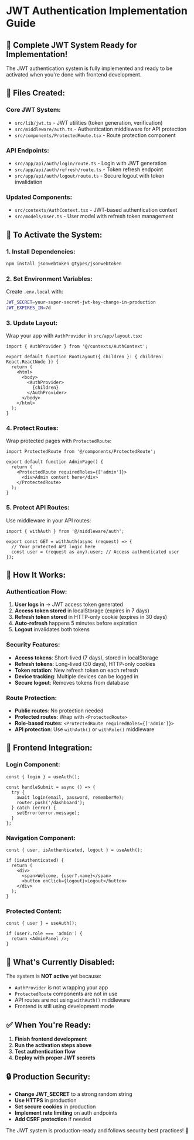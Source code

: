 # JWT Authentication Implementation Guide

## 🚀 **Complete JWT System Ready for Implementation!**

The JWT authentication system is fully implemented and ready to be activated when you're done with frontend development.

## 📁 **Files Created:**

### **Core JWT System:**
- `src/lib/jwt.ts` - JWT utilities (token generation, verification)
- `src/middleware/auth.ts` - Authentication middleware for API protection
- `src/components/ProtectedRoute.tsx` - Route protection component

### **API Endpoints:**
- `src/app/api/auth/login/route.ts` - Login with JWT generation
- `src/app/api/auth/refresh/route.ts` - Token refresh endpoint
- `src/app/api/auth/logout/route.ts` - Secure logout with token invalidation

### **Updated Components:**
- `src/contexts/AuthContext.tsx` - JWT-based authentication context
- `src/models/User.ts` - User model with refresh token management

## 🔧 **To Activate the System:**

### **1. Install Dependencies:**
```bash
npm install jsonwebtoken @types/jsonwebtoken
```

### **2. Set Environment Variables:**
Create `.env.local` with:
```bash
JWT_SECRET=your-super-secret-jwt-key-change-in-production
JWT_EXPIRES_IN=7d
```

### **3. Update Layout:**
Wrap your app with `AuthProvider` in `src/app/layout.tsx`:
```tsx
import { AuthProvider } from '@/contexts/AuthContext';

export default function RootLayout({ children }: { children: React.ReactNode }) {
  return (
    <html>
      <body>
        <AuthProvider>
          {children}
        </AuthProvider>
      </body>
    </html>
  );
}
```

### **4. Protect Routes:**
Wrap protected pages with `ProtectedRoute`:
```tsx
import ProtectedRoute from '@/components/ProtectedRoute';

export default function AdminPage() {
  return (
    <ProtectedRoute requiredRoles={['admin']}>
      <div>Admin content here</div>
    </ProtectedRoute>
  );
}
```

### **5. Protect API Routes:**
Use middleware in your API routes:
```tsx
import { withAuth } from '@/middleware/auth';

export const GET = withAuth(async (request) => {
  // Your protected API logic here
  const user = (request as any).user; // Access authenticated user
});
```

## 🔐 **How It Works:**

### **Authentication Flow:**
1. **User logs in** → JWT access token generated
2. **Access token stored** in localStorage (expires in 7 days)
3. **Refresh token stored** in HTTP-only cookie (expires in 30 days)
4. **Auto-refresh** happens 5 minutes before expiration
5. **Logout** invalidates both tokens

### **Security Features:**
- **Access tokens**: Short-lived (7 days), stored in localStorage
- **Refresh tokens**: Long-lived (30 days), HTTP-only cookies
- **Token rotation**: New refresh token on each refresh
- **Device tracking**: Multiple devices can be logged in
- **Secure logout**: Removes tokens from database

### **Route Protection:**
- **Public routes**: No protection needed
- **Protected routes**: Wrap with `<ProtectedRoute>`
- **Role-based routes**: `<ProtectedRoute requiredRoles={['admin']}>`
- **API protection**: Use `withAuth()` or `withRole()` middleware

## 📱 **Frontend Integration:**

### **Login Component:**
```tsx
const { login } = useAuth();

const handleSubmit = async () => {
  try {
    await login(email, password, rememberMe);
    router.push('/dashboard');
  } catch (error) {
    setError(error.message);
  }
};
```

### **Navigation Component:**
```tsx
const { user, isAuthenticated, logout } = useAuth();

if (isAuthenticated) {
  return (
    <div>
      <span>Welcome, {user?.name}</span>
      <button onClick={logout}>Logout</button>
    </div>
  );
}
```

### **Protected Content:**
```tsx
const { user } = useAuth();

if (user?.role === 'admin') {
  return <AdminPanel />;
}
```

## 🚫 **What's Currently Disabled:**

The system is **NOT active** yet because:
- `AuthProvider` is not wrapping your app
- `ProtectedRoute` components are not in use
- API routes are not using `withAuth()` middleware
- Frontend is still using development mode

## ✅ **When You're Ready:**

1. **Finish frontend development**
2. **Run the activation steps above**
3. **Test authentication flow**
4. **Deploy with proper JWT secrets**

## 🔒 **Production Security:**

- **Change JWT_SECRET** to a strong random string
- **Use HTTPS** in production
- **Set secure cookies** in production
- **Implement rate limiting** on auth endpoints
- **Add CSRF protection** if needed

The JWT system is production-ready and follows security best practices! 🎉
